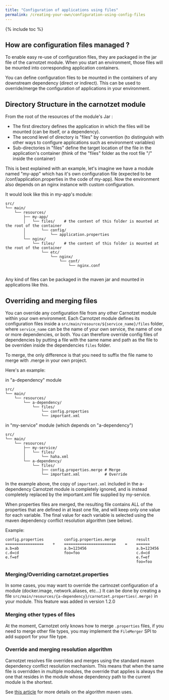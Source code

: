 ```yaml
---
title: "Configuration of applications using files"
permalink: /creating-your-own/configuration-using-config-files
---
```


{% include toc %}

## How are configuration files managed ?

To enable easy re-use of configuration files, they are packaged in the jar file of the carnotzet module.
When you start an environment, those files will be mounted into corresponding application containers.

You can define configuration files to be mounted in the containers of any downstream dependency (direct or indirect). 
This can be used to override/merge the configuration of applications in your environment.

## Directory Structure in the carnotzet module

From the root of the resources of the module's Jar : 

- The first directory defines the application in which the files will be mounted (can be itself, or a dependency).
- The second level of directory is "files" by convention (to distinguish with other ways to configure applications
 such as environment variables)
- Sub-directories in "files" define the target location of the file in the application's container
 (think of the "files" folder as the root file "/" inside the container)

This is best explained with an example, let's imagine we have a module named "my-app" which has it's own configuration 
file (expected to be /conf/application.properties in the code of my-app).
Now the environment also depends on an nginx instance with custom configuration.

It would look like this in my-app's module:

```
src/
└── main/
    └── resources/
        ├── my-app/
        │   └── files/    # the content of this folder is mounted at the root of the container
        │       └── config/
        │           └── application.properties
        └── nginx/
            └── files/    # the content of this folder is mounted at the root of the container
                └── etc/
                    └── nginx/
                        └── conf/
                            └── nginx.conf
                 
```

Any kind of files can be packaged in the maven jar and mounted in applications like this.

## Overriding and merging files

You can override any configuration file from any other Carnotzet module within your own environment. 
Each Carnotzet module defines its configuration files inside a `src/main/resource/${service_name}/files` folder, where `service_name` can be the name of your own service, the name of one or more dependencies, or both. 
You can therefore override config files of dependencies by putting a file with the same name and path as the file to be overriden inside the dependencies `files` folder.

To merge, the only difference is that you need to suffix the file name to merge with .merge in your own project. 

Here's an example:

in "a-dependency" module 
```
src/
└── main/
    └── resources/
        └── a-dependency/
            └── files/
                └── config.properties
                └── important.xml
```
in "my-service" module (which depends on "a-dependency")
```
src/
└── main/
    └── resources/
        ├── my-service/
        │   └── files/
        │       └── haha.xml
        └── a-dependency/             
            └── files/
                ├── config.properties.merge # Merge
                └── important.xml           # Override
```

In the example above, the copy of `important.xml` included in the a-dependency Carnotzet module is completely ignored, and is instead completely replaced by the important.xml file supplied by my-service.

When properties files are merged, the resulting file contains ALL of the properties that are defined in at least one file, and will keep only one value for each variable. The final value for each variable is selected using the maven dependency conflict resolution algorithm (see below).

Example:
```
config.properties         config.properties.merge         result
=================    +    =======================    =    ======
a.b=ab                    a.b=123456                      a.b=123456
c.d=cd                    foo=foo                         c.d=cd
e.f=ef                                                    e.f=ef
                                                          foo=foo
```                                                         

### Merging/Overriding carnotzet.properties
In some cases, you may want to override the cartnozet configuration of a module (docker.image, network.aliases, etc...)
It can be done by creating a file `src/main/resources/{a-dependency}/carnotzet.properties(.merge)` in your module. This feature was added in version 1.2.0

### Merging other types of files

At the moment, Carnotzet only knows how to merge `.properties` files, if you need to merge other file types, you may implement the `FileMerger` SPI to add support for your file type.

### Override and merging resolution algorithm

Carnotzet resolves file overrides and merges using the standard maven dependency conflict resolution mechanism. This means that when the same file is overridden in multiple modules, the override that applies is always the one that resides in the module whose dependency path to the current module is the shortest.

See [this article](http://guntherpopp.blogspot.ch/2011/02/understanding-maven-dependency.html) for more details on the algorithm maven uses.
